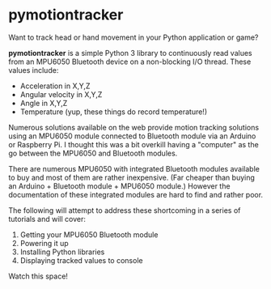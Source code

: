 # pymotiontracker
Want to track head or hand movement in your Python application or game?

**pymotiontracker** is a simple Python 3 library to continuously read values from an MPU6050 Bluetooth device on a 
non-blocking I/O thread.
These values include:
- Acceleration in X,Y,Z
- Angular velocity in X,Y,Z
- Angle in X,Y,Z
- Temperature (yup, these things do record temperature!)

Numerous solutions available on the web provide motion tracking solutions using an MPU6050 module connected to Bluetooth 
module via an Arduino or Raspberry Pi.
I thought this was a bit overkill having a "computer" as the go between the MPU6050 and Bluetooth modules.

There are numerous MPU6050 with integrated Bluetooth modules available to buy and most of them are rather inexpensive.
(Far cheaper than buying an Arduino + Bluetooth module + MPU6050 module.)
However the documentation of these integrated modules are hard to find and rather poor.

The following will attempt to address these shortcoming in a series of tutorials and will cover:
1. Getting your MPU6050 Bluetooth module
2. Powering it up
3. Installing Python libraries
4. Displaying tracked values to console

Watch this space!









